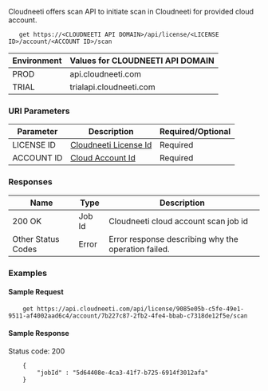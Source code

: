Cloudneeti offers scan API to initiate scan in Cloudneeti for provided cloud account.

       get https://<CLOUDNEETI API DOMAIN>/api/license/<LICENSE ID>/account/<ACCOUNT ID>/scan

| Environment	| Values for CLOUDNEETI API DOMAIN |
|---------------|--------------------------------------|
| PROD 	        |   api.cloudneeti.com                 |
| TRIAL 	| trialapi.cloudneeti.com              |

### URI Parameters

| Parameter           |           Description                                |           Required/Optional  |
|-----------|----------------------------------------------------------------|----------------------------|
| LICENSE ID  |          [Cloudneeti License Id​](#license-id)                  | Required|
| ACCOUNT ID  |          [Cloud Account Id​](#account-id)                          | Required|


### Responses

| Name           |           Type       |          Description  |
|----------------|----------------------|-----------------------|
| 200 OK	     |           Job Id     | Cloudneeti cloud account scan job id      |
| Other Status Codes |      Error     | Error response describing why the operation failed.     |


### Examples

#### Sample Request

        get https://api.cloudneeti.com/api/license/9085e05b-c5fe-49e1-9511-af4002aad6c4/account/7b227c87-2fb2-4fe4-bbab-c7318de12f5e/scan

#### Sample Response
Status code: 200

        {
            "jobId" : "5d64408e-4ca3-41f7-b725-6914f3012afa"
        }